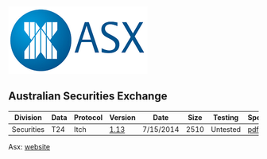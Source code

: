![Asx](https://github.com/Open-Markets-Initiative/Directory/blob/master/Logos/Asx.png)


## Australian Securities Exchange

|Division | Data | Protocol | Version | Date | Size | Testing | Specification|
|--- | --- | --- | --- | --- | --- | --- | ---|
|Securities | T24 | Itch | [1.13](https://github.com/Open-Markets-Initiative/CSharp.Packed.Structs/blob/master/Asx/Asx.Securities.T24.Itch.v1.13.cs "Australian Securities Exchange 1.13 C# Structs") | 7/15/2014 | 2510 | Untested | [pdf](https://github.com/Open-Markets-Initiative/Directory/blob/master/Specifications/Asx/Asx.Securities.T24.Itch.v1.13.pdf "Specification manual")|


Asx: [website](https://www.asx.com.au "Go to Australian Securities Exchange")

